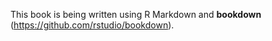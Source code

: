 

This book is being written using R Markdown and **bookdown** (https://github.com/rstudio/bookdown). 

